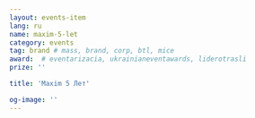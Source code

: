 ```yaml
---
layout: events-item
lang: ru
name: maxim-5-let
category: events
tag: brand # mass, brand, corp, btl, mice
award:  # eventarizacia, ukrainianeventawards, liderotrasli
prize: ''

title: 'Maxim 5 Лет'

og-image: ''
---
```

